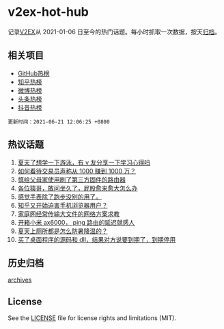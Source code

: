 # v2ex-hot-hub

 记录[V2EX](https://www.v2ex.com/)从 2021-01-06 日至今的热门话题。每小时抓取一次数据，按天[归档](archives)。
 
 ## 相关项目

- [GitHub热榜](https://github.com/lonnyzhang423/github-hot-hub)
- [知乎热榜](https://github.com/lonnyzhang423/zhihu-hot-hub)
- [微博热榜](https://github.com/lonnyzhang423/weibo-hot-hub)
- [头条热榜](https://github.com/lonnyzhang423/toutiao-hot-hub)
- [抖音热榜](https://github.com/lonnyzhang423/douyin-hot-hub)


 `更新时间：2021-06-21 12:06:25 +0800`

## 热议话题

1. [夏天了想学一下游泳，有 v 友分享一下学习心得吗](https://www.v2ex.com/t/784645)
1. [如何看待交易员声称从 1000 赚到 1000 万？](https://www.v2ex.com/t/784584)
1. [慎给父母家使用刷了第三方固件的路由器](https://www.v2ex.com/t/784674)
1. [各位猿哥，敢问坐久了，屁股愈来愈大怎么办](https://www.v2ex.com/t/784727)
1. [感觉手表除了跑步没别的用了。](https://www.v2ex.com/t/784736)
1. [知乎又开始迫害手机浏览器用户？](https://www.v2ex.com/t/784612)
1. [家庭网经常传输大文件的网络方案求教](https://www.v2ex.com/t/784606)
1. [开箱小米 ax6000， ping 路由的延迟就感人](https://www.v2ex.com/t/784693)
1. [夏天上厕所都是怎么防暑降温的？](https://www.v2ex.com/t/784710)
1. [买了桌面程序的源码和 dll，结果对方说要到期了，到期停用](https://www.v2ex.com/t/784617)

## 历史归档

[archives](archives)

## License

See the [LICENSE](LICENSE) file for license rights and limitations (MIT).
